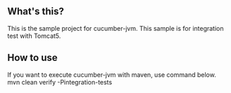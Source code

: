 ## What's this?
This is the sample project for cucumber-jvm. This sample is for integration test with Tomcat5.

## How to use
If you want to execute cucumber-jvm with maven, use command below. 
    mvn clean verify -Pintegration-tests